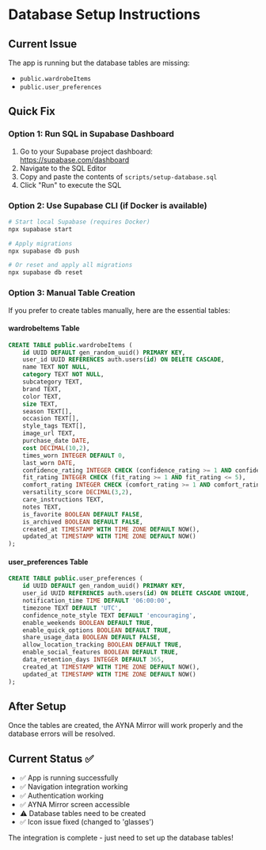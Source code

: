 # Database Setup Instructions

## Current Issue
The app is running but the database tables are missing:
- `public.wardrobeItems` 
- `public.user_preferences`

## Quick Fix

### Option 1: Run SQL in Supabase Dashboard
1. Go to your Supabase project dashboard: https://supabase.com/dashboard
2. Navigate to the SQL Editor
3. Copy and paste the contents of `scripts/setup-database.sql`
4. Click "Run" to execute the SQL

### Option 2: Use Supabase CLI (if Docker is available)
```bash
# Start local Supabase (requires Docker)
npx supabase start

# Apply migrations
npx supabase db push

# Or reset and apply all migrations
npx supabase db reset
```

### Option 3: Manual Table Creation
If you prefer to create tables manually, here are the essential tables:

#### wardrobeItems Table
```sql
CREATE TABLE public.wardrobeItems (
    id UUID DEFAULT gen_random_uuid() PRIMARY KEY,
    user_id UUID REFERENCES auth.users(id) ON DELETE CASCADE,
    name TEXT NOT NULL,
    category TEXT NOT NULL,
    subcategory TEXT,
    brand TEXT,
    color TEXT,
    size TEXT,
    season TEXT[],
    occasion TEXT[],
    style_tags TEXT[],
    image_url TEXT,
    purchase_date DATE,
    cost DECIMAL(10,2),
    times_worn INTEGER DEFAULT 0,
    last_worn DATE,
    confidence_rating INTEGER CHECK (confidence_rating >= 1 AND confidence_rating <= 5),
    fit_rating INTEGER CHECK (fit_rating >= 1 AND fit_rating <= 5),
    comfort_rating INTEGER CHECK (comfort_rating >= 1 AND comfort_rating <= 5),
    versatility_score DECIMAL(3,2),
    care_instructions TEXT,
    notes TEXT,
    is_favorite BOOLEAN DEFAULT FALSE,
    is_archived BOOLEAN DEFAULT FALSE,
    created_at TIMESTAMP WITH TIME ZONE DEFAULT NOW(),
    updated_at TIMESTAMP WITH TIME ZONE DEFAULT NOW()
);
```

#### user_preferences Table
```sql
CREATE TABLE public.user_preferences (
    id UUID DEFAULT gen_random_uuid() PRIMARY KEY,
    user_id UUID REFERENCES auth.users(id) ON DELETE CASCADE UNIQUE,
    notification_time TIME DEFAULT '06:00:00',
    timezone TEXT DEFAULT 'UTC',
    confidence_note_style TEXT DEFAULT 'encouraging',
    enable_weekends BOOLEAN DEFAULT TRUE,
    enable_quick_options BOOLEAN DEFAULT TRUE,
    share_usage_data BOOLEAN DEFAULT FALSE,
    allow_location_tracking BOOLEAN DEFAULT TRUE,
    enable_social_features BOOLEAN DEFAULT TRUE,
    data_retention_days INTEGER DEFAULT 365,
    created_at TIMESTAMP WITH TIME ZONE DEFAULT NOW(),
    updated_at TIMESTAMP WITH TIME ZONE DEFAULT NOW()
);
```

## After Setup
Once the tables are created, the AYNA Mirror will work properly and the database errors will be resolved.

## Current Status ✅
- ✅ App is running successfully
- ✅ Navigation integration working
- ✅ Authentication working
- ✅ AYNA Mirror screen accessible
- ⚠️ Database tables need to be created
- ✅ Icon issue fixed (changed to 'glasses')

The integration is complete - just need to set up the database tables!
